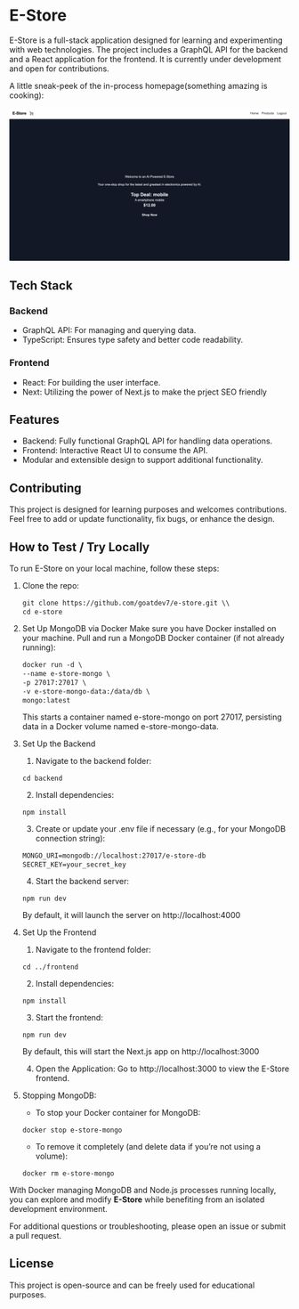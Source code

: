 # E-Store

E-Store is a full-stack application designed for learning and experimenting with web technologies. The project includes a GraphQL API for the backend and a React application for the frontend. It is currently under development and open for contributions.

A little sneak-peek of the in-process homepage(something amazing is cooking):

![Home Page img](frontend/public/sneak-peek.png)

## Tech Stack

### Backend
- GraphQL API: For managing and querying data.
- TypeScript: Ensures type safety and better code readability.


### Frontend
- React: For building the user interface.
- Next: Utilizing the power of Next.js to make the prject SEO friendly

## Features

- Backend: Fully functional GraphQL API for handling data operations.
- Frontend: Interactive React UI to consume the API.
- Modular and extensible design to support additional functionality.

## Contributing

This project is designed for learning purposes and welcomes contributions. Feel free to add or update functionality, fix bugs, or enhance the design.

## How to Test / Try Locally
To run E-Store on your local machine, follow these steps:
1. Clone the repo:
    ```
    git clone https://github.com/goatdev7/e-store.git \\
    cd e-store
    ```

2. Set Up MongoDB via Docker
    Make sure you have Docker installed on your machine.
    Pull and run a MongoDB Docker container (if not already running):
    ```
    docker run -d \
    --name e-store-mongo \
    -p 27017:27017 \
    -v e-store-mongo-data:/data/db \
    mongo:latest
    ```
    This starts a container named e-store-mongo on port 27017, persisting data in a Docker volume named e-store-mongo-data.

3. Set Up the Backend
    1. Navigate to the backend folder:
    ```
    cd backend
    ```

    2. Install dependencies:
    ```
    npm install
    ```

    3. Create or update your .env file if necessary (e.g., for your MongoDB connection string):
    ```
    MONGO_URI=mongodb://localhost:27017/e-store-db
    SECRET_KEY=your_secret_key
    ```

    4. Start the backend server:
    ```
    npm run dev
    ```

    By default, it will launch the server on http://localhost:4000

3. Set Up the Frontend
    1. Navigate to the frontend folder:
    ```
    cd ../frontend
    ```

    2. Install dependencies:
    ```
    npm install
    ```

    3. Start the frontend:
    ```
    npm run dev
    ```

    By default, this will start the Next.js app on http://localhost:3000

    4. Open the Application:
    Go to http://localhost:3000 to view the E-Store frontend.
4. Stopping MongoDB:

    - To stop your Docker container for MongoDB:
    ```
    docker stop e-store-mongo
    ```

    - To remove it completely (and delete data if you’re not using a volume):
    ```
    docker rm e-store-mongo
    ```

With Docker managing MongoDB and Node.js processes running locally, you can explore and modify **E-Store** while benefiting from an isolated development environment. 

For additional questions or troubleshooting, please open an issue or submit a pull request.

## License

This project is open-source and can be freely used for educational purposes.